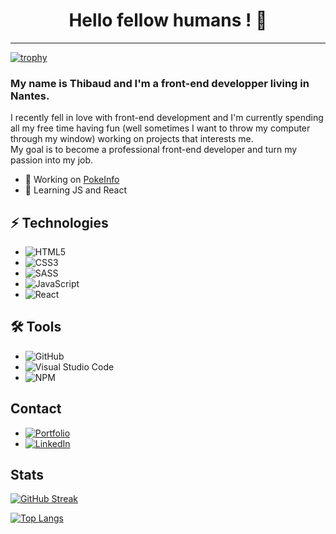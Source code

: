 <h1 align="center">Hello fellow humans ! 🤖</h1>  

---

[![trophy](https://github-profile-trophy.vercel.app/?username=thibaudbrault&theme=onedark)](https://github.com/ryo-ma/github-profile-trophy)  

### My name is Thibaud and I'm a front-end developper living in Nantes.  

I recently fell in love with front-end development and I'm currently spending all my free time having fun (well sometimes I want to throw my computer through my window) working on projects that interests me.  
My goal is to become a professional front-end developer and turn my passion into my job.  

- 🔭 Working on [PokeInfo](https://github.com/thibaudbrault/PokeInfo)  
- 🌱 Learning JS and React  

## ⚡ Technologies  

- ![HTML5](https://img.shields.io/badge/html5-%23E34F26.svg?style=for-the-badge&logo=html5&logoColor=white)  
- ![CSS3](https://img.shields.io/badge/css3-%231572B6.svg?style=for-the-badge&logo=css3&logoColor=white)  
- ![SASS](https://img.shields.io/badge/SASS-hotpink.svg?style=for-the-badge&logo=SASS&logoColor=white)  
- ![JavaScript](https://img.shields.io/badge/javascript-%23323330.svg?style=for-the-badge&logo=javascript&logoColor=%23F7DF1E)  
- ![React](https://img.shields.io/badge/react-%2320232a.svg?style=for-the-badge&logo=react&logoColor=%2361DAFB)  

## 🛠️ Tools

- ![GitHub](https://img.shields.io/badge/github-%23121011.svg?style=for-the-badge&logo=github&logoColor=white)  
- ![Visual Studio Code](https://img.shields.io/badge/VisualStudioCode-0078d7.svg?style=for-the-badge&logo=visual-studio-code&logoColor=white)  
- ![NPM](https://img.shields.io/badge/NPM-%23000000.svg?style=for-the-badge&logo=npm&logoColor=white)  

## Contact  

- <a href="https://thibaud-brault.com/" target="_blank">![Portfolio](https://img.shields.io/badge/Portfolio-%23000000.svg?style=for-the-badge&logo=firefox&logoColor=#FF7139)</a>  
- <a href="https://thibaud-brault.com/" target="_blank">![LinkedIn](https://img.shields.io/badge/linkedin-%230077B5.svg?style=for-the-badge&logo=linkedin&logoColor=white)</a>  
  
## Stats

[![GitHub Streak](https://github-readme-streak-stats.herokuapp.com/?user=thibaudbrault&theme=dark)](https://git.io/streak-stats)  

[![Top Langs](https://github-readme-stats.vercel.app/api/top-langs/?username=thibaudbrault&layout=compact&theme=dark)](https://github.com/anuraghazra/github-readme-stats)

